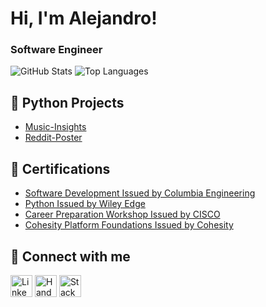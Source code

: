 # Hi, I'm Alejandro!

### Software Engineer ###

![GitHub Stats](https://github-readme-stats.vercel.app/api?username=alej4ndro-cm&show_icons=true&theme=default) ![Top Languages](https://github-readme-stats.vercel.app/api/top-langs?username=zluvsand&layout=compact&theme=default)

## 🐍 Python Projects

- [Music-Insights](https://github.com/alej4ndro-cm/Music-Insights)
- [Reddit-Poster](https://github.com/alej4ndro-cm/Reddit-Poster)

## 📃 Certifications

- [Software Development Issued by Columbia Engineering](https://www.credly.com/badges/dee58675-5581-4107-abb4-311f9d73c1a3/public_url)
- [Python Issued by Wiley Edge](https://www.credly.com/badges/0e7e7ab7-17fb-4289-b5e0-51fbb3f218ed/public_url)
- [Career Preparation Workshop Issued by CISCO](https://www.credly.com/badges/4721a09c-afcb-40d2-9b99-beb48c165615/public_url)
- [Cohesity Platform Foundations Issued by Cohesity](https://www.credly.com/badges/aad677ac-a981-4257-950a-3079ba9819a9/public_url)

## 🔗 Connect with me

[<img alt="LinkedIn" height="35" src="https://cdn2.iconfinder.com/data/icons/social-icon-3/512/social_style_3_in-306.png"/>](https://www.linkedin.com/in/bs-cs-alejandro-m/)
[<img alt="Handshake" height="35" src="https://handshake-production-cdn.joinhandshake.com/apple-touch-icon.png"/>](https://app.joinhandshake.com/stu/users/31690724)
[<img alt="StackOverflow" height="35" src="https://user-images.githubusercontent.com/90579820/216894913-8199707b-58f0-4b54-af0d-5291055d1364.png"/>](https://stackoverflow.com/users/16946785/alejandro-munoz/)

<!--
**alej4ndro-cm/alej4ndro-cm** is a ✨ _special_ ✨ repository because its `README.md` (this file) appears on your GitHub profile.
-->
<!--
Here are some ideas to get you started:

- 🔭 I’m currently working on ...
- 🌱 I’m currently learning ...
- 👯 I’m looking to collaborate on ...
- 🤔 I’m looking for help with ...
- 💬 Ask me about ...
- 📫 How to reach me: ...
- 😄 Pronouns: ...
- ⚡ Fun fact: ...
-->
